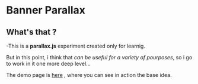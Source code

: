 # Banner Parallax

What's that ?
-------
-This is a **parallax.js** experiment created only for learnig.

But in this point, i think that *can be useful for a variety of pourposes*, so i go to work in it one more deep level...

The demo page is [here](http://recursos.yoytuweb.hol.es/banner-parallax/banner.html) , where you can see in action the base idea.


